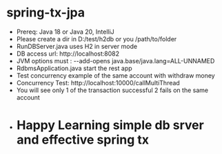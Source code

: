 # spring-tx-jpa

-  Prereq: Java 18 or Java 20, IntelliJ
-  Please create a dir in D:/test/h2db or you /path/to/folder
-  RunDBServer.java uses H2 in server mode
-  DB access url: http://localhost:8082
-  JVM options must : --add-opens java.base/java.lang=ALL-UNNAMED
-  RdbmsApplication.java start the rest app
-  Test concurrency example of the same account with withdraw money
-  Concurrency Test: http://localhost:10000/callMultiThread
-  You will see only 1 of the transaction successful 2 fails on the same account
- # Happy Learning simple db srver and effective spring tx 